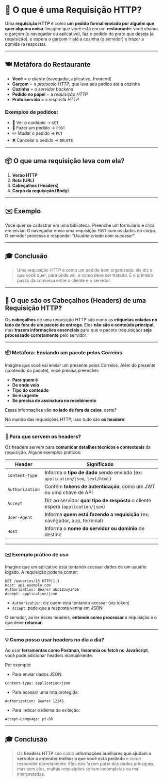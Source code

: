 
# 📮 O que é uma Requisição HTTP?

Uma **requisição HTTP** é como **um pedido formal enviado por alguém que quer alguma coisa**. Imagine que você está em um **restaurante**: você chama o garçom (o navegador ou aplicativo), faz o pedido do prato que deseja (a requisição), e espera o garçom ir até a cozinha (o servidor) e trazer a comida (a resposta).

---

## 🍽️ Metáfora do Restaurante

- **Você** = o *cliente* (navegador, aplicativo, frontend)  
- **Garçom** = o *protocolo HTTP*, que leva seu pedido até a cozinha  
- **Cozinha** = o *servidor backend*  
- **Pedido no papel** = a *requisição HTTP*  
- **Prato servido** = a *resposta HTTP*

### Exemplos de pedidos:

- 📖 Ver o cardápio → `GET`
- 📝 Fazer um pedido → `POST`
- ✏️ Mudar o pedido → `PUT`
- ❌ Cancelar o pedido → `DELETE`

---

## 📦 O que uma requisição leva com ela?

1. **Verbo HTTP**  
2. **Rota (URL)**  
3. **Cabeçalhos (Headers)**  
4. **Corpo da requisição (Body)**

---

## ✉️ Exemplo

Você quer se cadastrar em uma biblioteca. Preenche um formulário e clica em enviar. O navegador envia uma requisição `POST` com os dados no corpo. O servidor processa e responde: *"Usuário criado com sucesso!"*

---

## 🎓 Conclusão

> Uma requisição HTTP é como um pedido bem organizado: ela diz o que você quer, para onde vai, e como deve ser tratado. É o primeiro passo da conversa entre o cliente e o servidor.

---

## 🧾 O que são os Cabeçalhos (Headers) de uma Requisição HTTP?

Os **cabeçalhos** de uma requisição HTTP são como as **etiquetas coladas no lado de fora de um pacote de entrega**. Eles **não são o conteúdo principal**, mas **trazem informações essenciais** para que o pacote (requisição) **seja processado corretamente** pelo servidor.

---

### 📦 Metáfora: Enviando um pacote pelos Correios

Imagine que você vai enviar um presente pelos Correios. Além do presente (conteúdo do pacote), você precisa preencher:

- **Para quem é**
- **De onde veio**
- **Tipo do conteúdo**
- **Se é urgente**
- **Se precisa de assinatura no recebimento**

Essas informações vão **no lado de fora da caixa**, certo?

No mundo das requisições HTTP, isso tudo são **os headers**!

---

### 📌 Para que servem os headers?

Os headers servem para **comunicar detalhes técnicos e contextuais** da requisição. Alguns exemplos práticos:

| Header           | Significado                                                                 |
|------------------|------------------------------------------------------------------------------|
| `Content-Type`   | Informa o **tipo de dado** sendo enviado (ex: `application/json`, `text/html`) |
| `Authorization`  | Contém **tokens de autenticação**, como um JWT ou uma chave de API            |
| `Accept`         | Diz ao servidor **qual tipo de resposta** o cliente espera (`application/json`) |
| `User-Agent`     | Informa **quem está fazendo a requisição** (ex: navegador, app, terminal)     |
| `Host`           | Informa o **nome do servidor ou domínio** de destino                          |

---

### ✉️ Exemplo prático de uso

Imagine que um aplicativo está tentando acessar dados de um usuário logado. A requisição poderia conter:

```
GET /usuarios/15 HTTP/1.1
Host: api.exemplo.com
Authorization: Bearer abc123xyz456
Accept: application/json
```

- `Authorization`: diz quem está tentando acessar (via token)
- `Accept`: pede que a resposta venha em JSON

O servidor, ao ler esses headers, **entende como processar** a requisição e o que deve **retornar**.

---

### 💡 Como posso usar headers no dia a dia?

Ao usar **ferramentas como Postman, Insomnia ou fetch no JavaScript**, você pode adicionar headers manualmente.

Por exemplo:

- Para enviar dados JSON:
```
Content-Type: application/json
```
- Para acessar uma rota protegida:
```
Authorization: Bearer 12345
```
- Para indicar o idioma de exibição:
```
Accept-Language: pt-BR
```

---

## 🎓 Conclusão

> Os **headers HTTP** são como **informações auxiliares que ajudam o servidor a entender melhor o que você está pedindo** e como responder corretamente. Eles não fazem parte dos dados principais, mas sem eles, muitas requisições seriam incompletas ou mal interpretadas.
